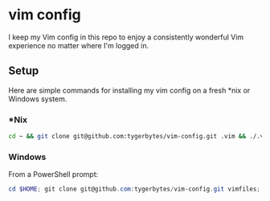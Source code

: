 # vim config

I keep my Vim config in this repo to enjoy a consistently wonderful Vim experience no matter where I'm logged in.

## Setup
Here are simple commands for installing my vim config on a fresh *nix or Windows system.

### *Nix
```Bash
cd ~ && git clone git@github.com:tygerbytes/vim-config.git .vim && ./.vim/setup.sh
```

### Windows
From a PowerShell prompt:

```PowerShell
cd $HOME; git clone git@github.com:tygerbytes/vim-config.git vimfiles; .\vimfiles\setup.ps1
```

